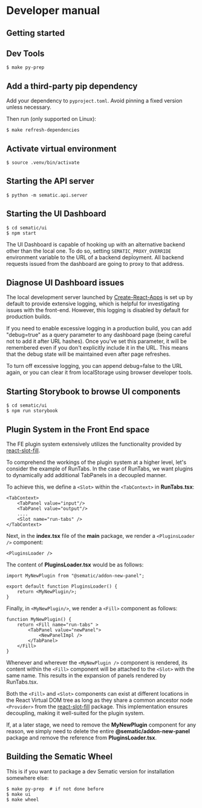 # Developer manual

## Getting started

## Dev Tools

```shell
$ make py-prep
```

## Add a third-party pip dependency

Add your dependency to `pyproject.toml`. Avoid pinning a fixed version unless necessary.

Then run (only supported on Linux):
```shell
$ make refresh-dependencies
```

## Activate virtual environment

```shell
$ source .venv/bin/activate
```

## Starting the API server

```shell
$ python -m sematic.api.server
```

## Starting the UI Dashboard

```shell
$ cd sematic/ui
$ npm start
```

The UI Dashboard is capable of hooking up with an alternative backend other than the local one. To do so, 
setting `SEMATIC_PROXY_OVERRIDE` environment variable to the URL of a backend deployment. All backend requests
issued from the dashboard are going to proxy to that address.

## Diagnose UI Dashboard issues

The local development server launched by [Create-React-Apps](https://create-react-app.dev/) is set up by default to provide extensive logging, which is helpful for investigating issues with the front-end. However, this logging is disabled by default for production builds.

If you need to enable excessive logging in a production build, you can add "debug=true" as a query parameter to any dashboard page (being careful not to add it after URL hashes). Once you've set this parameter, it will be remembered even if you don't explicitly include it in the URL. This means that the debug state will be maintained even after page refreshes.

To turn off excessive logging, you can append debug=false to the URL again, or you can clear it from localStorage using browser developer tools.

## Starting Storybook to browse UI components

```shell
$ cd sematic/ui
$ npm run storybook
```

## Plugin System in the Front End space
The FE plugin system extensively utilizes the functionality provided by  [react-slot-fill](https://github.com/camwest/react-slot-fill).

To comprehend the workings of the plugin system at a higher level, let's consider the example of RunTabs. In the case of RunTabs, we want plugins to dynamically add additional TabPanels in a decoupled manner.

To achieve this, we define a `<Slot>` within the `<TabContext>` in __RunTabs.tsx__:

```
<TabContext>
    <TabPanel value="input"/>
    <TabPanel value="output"/>
    ....
    <Slot name="run-tabs" />
</TabContext>
```
Next, in the __index.tsx__ file of the __main__ package, we render a `<PluginsLoader />` component:

```
<PluginsLoader />
```

The content of __PluginsLoader.tsx__ would be as follows:

```
import MyNewPlugin from "@sematic/addon-new-panel";

export default function PluginsLoader() {
    return <MyNewPlugin/>;
}
```

Finally, in `<MyNewPlugin/>`, we render a `<Fill>` component as follows:

```
function MyNewPlugin() {
    return <Fill name="run-tabs" >
        <TabPanel value="newPanel">
            <NewPanelImpl />
        </TabPanel>
    </Fill>
}
```

Whenever and wherever the `<MyNewPlugin />` component is rendered, its content within the `<Fill>` component will be attached to the `<Slot>` with the same name. This results in the expansion of panels rendered by RunTabs.tsx.

Both the `<Fill>` and `<Slot>` components can exist at different locations in the React Virtual DOM tree as long as they share a common ancestor node `<Provider>` from the [react-slot-fill](https://github.com/camwest/react-slot-fill) package. This implementation ensures decoupling, making it well-suited for the plugin system.

If, at a later stage, we need to remove the __MyNewPlugin__ component for any reason, we simply need to delete the entire __@sematic/addon-new-panel__ package and remove the reference from __PluginsLoader.tsx__.


## Building the Sematic Wheel

This is if you want to package a dev Sematic version for installation somewhere else:

```shell
$ make py-prep  # if not done before
$ make ui
$ make wheel
```
